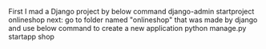 First I mad a Django project by below command
django-admin startproject onlineshop
next: go to folder named "onlineshop" that was made by django and use below command to create a new application
python manage.py startapp shop
